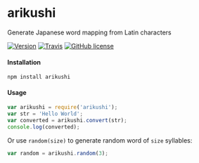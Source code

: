 # arikushi
Generate Japanese word mapping from Latin characters

[![Version](https://img.shields.io/npm/v/arikushi.svg)](https://www.npmjs.com/package/arikushi)
[![Travis](https://img.shields.io/travis/serkansokmen/arikushi.svg?style=flat-square)](https://travis-ci.org/serkansokmen/arikushi)
[![GitHub license](https://img.shields.io/github/license/serkansokmen/arikushi.svg?style=flat-square)]()



#### Installation

```
npm install arikushi
```

#### Usage

```javascript
var arikushi = require('arikushi');
var str = 'Hello World';
var converted = arikushi.convert(str);
console.log(converted);
```

Or use `random(size)` to generate random word of `size` syllables:

```javascript
var random = arikushi.random(3);
```
